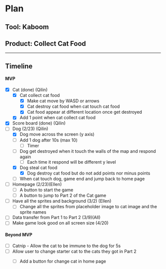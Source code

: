# Plan

## Tool: Kaboom
## Product: Collect Cat Food 

---

## Timeline

#### MVP

- [x] Cat (done) (Qilin)
  - [x] Cat collect cat food 
    - [x] Make cat move by WASD or arrows 
    - [x] Cat destroy cat food when cat touch cat food
    - [x] Cat food appear at different location once get destroyed 
  - [x] Add 1 point when cat collect cat food 
- [x] Score board (done) (Qilin) 
- [ ] Dog (2/23) (Qilin)
  - [x] Dog move across the screen (y axis)
  - [ ] Add 1 dog after 10s (max 10)
    - [ ] Timer 
  - [ ] Dog get destroyed when it touch the walls of the map and respond again 
    - [ ] Each time it respond will be different y level 
  - [x] Dog steal cat food 
    - [x] Dog destroy cat food but do not add points nor minus points 
  - [ ] When cat touch dog, game end and jump back to home page  
- [ ] Homepage (2/23)(Ellen) 
  - [ ] A button to start the game 
  - [ ] A button to jump to Part 2 of the Cat game 
- [ ] Have all the sprites and background (3/2) (Ellen)
  - [ ] Change all the sprites from placeholder image to cat image and the sprite names 
- [ ] Data transfer from Part 1 to Part 2 (3/9)(All) 
- [ ] Make game look good on all screen size (4/20) 

#### Beyond MVP

- [ ] Catnip - Allow the cat to be immune to the dog for 5s
- [ ] Allow user to change starter cat to the cats they got in Part 2 
  - [ ] Add a button for change cat in home page 
 


<!-- EXAMPLE

## Tool: APIs
## Product: Green Glass Door riddle app

## Timeline

### MVP

- [ ] Front-end
  - [x] Webpage to collect input from user (deadline: 4/15)
  - [ ] Webpage to display "yes, but a ___ can't" or "no, but a ___ can" (deadline: 5/1)
- [x] Back-end
  - [x] Use regex to test whether or not the word can go through the GGD (deadline: 3/1)
  - [x] Use the Twinword API to find related words (deadline: 3/15)
    - [ ] Iterate through the words until an opposite example can be found (deadline: 4/1)

#### Beyond MVP

- [ ] Use another API to make sure the opposite example is a noun
- [ ] Automate notification of API limit to make sure I don’t exceed free quota
- [ ] A multiple choice quizzer that will test the user’s knowledge of the solution

-->





<!-- DO NOT USE THIS YET

| Name | Glows | Grows |
| -------- | ------- | ------- |
|   |   |
|   |   |
|   |   |
|   |   |
|   |   |
|   |   |

-->
